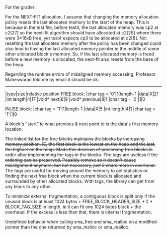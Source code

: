 For the grader: 

For the NEXT-FIT allocation, I assume that changing the memory allocation policy resets the last allocated memory to the start of the heap. This is because in the test file, before test4, the last allocated memory was cp2 at c2[27] so the next-fit algorithm should have allocated at c2[29] where there were 3*16kB free, yet test4 expects cp3 to be allocated at c2[8]. Not resetting the last allocated memory after the policy has been changed could also lead to having the last allocated memory pointer in the middle of some other allocated block's memory. So, if the last allocated memory is freed before a new memory is allocated, the next-fit also resets from the base of the heap.

Regarding the runtime errors of misaligned memory accessing, Professor Maheswaran told me by email it should be ok.

------------
|type|size|relative position
FREE block:
|char tag = '0'|1|length-1
|data|X|21
|int length|4|17
|void* next|8|9
|void* previous|8|1
|char tag = '0'|1|0

INUSE block:
|char tag = '1'|1|length-1
|data|X|5
|int length|4|1
|char tag = '1'|1|0

A block's "start" ie what previous & next point to is the data's first memory location.

~~The linked list for the free blocks maintains the blocks by increasing memory position. IE, the first block is the lowest on the heap and the last, the highest on the heap.
Made this decision of preserving free blocks in order after implementing the tags in the blocks. The tags are useless if the ordering can be preserved. Possibly remove so it doesn't cause misalignment anymore, but not necessary, just 2 chars more in overhead.~~ The tags are useful for moving around the memory to get statistics or finding the next free block when the current block is allocated and surrounded by other allocated blocks. With tags, the library can get from any block to any other.

To minimize external fragmentation, a contiguous block is split only if the unused block is at least 1024 bytes + FREE_BLOCK_HEADER_SIZE + 2 * BLOCK_TAG_SIZE in length, ie it can fit one 1024 bytes block + the overhead. If the excess is less than that, there is internal fragmentation.

Undefined behavior when calling sma_free and sma_realloc on a modified pointer than the one returned by sma_malloc or sma_realloc.
